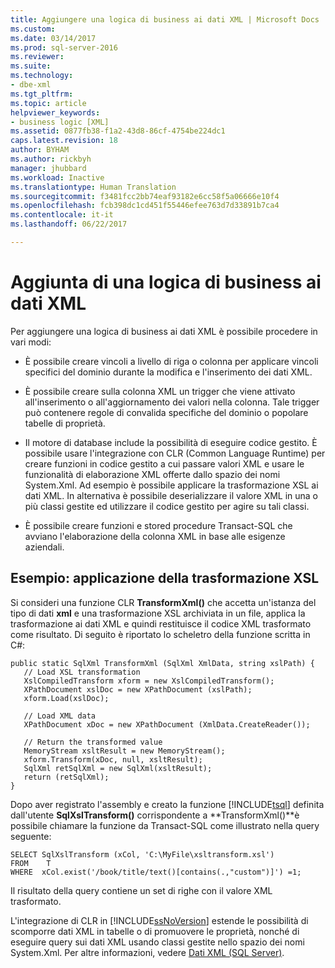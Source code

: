 ```yaml
---
title: Aggiungere una logica di business ai dati XML | Microsoft Docs
ms.custom: 
ms.date: 03/14/2017
ms.prod: sql-server-2016
ms.reviewer: 
ms.suite: 
ms.technology:
- dbe-xml
ms.tgt_pltfrm: 
ms.topic: article
helpviewer_keywords:
- business logic [XML]
ms.assetid: 0877fb38-f1a2-43d8-86cf-4754be224dc1
caps.latest.revision: 18
author: BYHAM
ms.author: rickbyh
manager: jhubbard
ms.workload: Inactive
ms.translationtype: Human Translation
ms.sourcegitcommit: f3481fcc2bb74eaf93182e6cc58f5a06666e10f4
ms.openlocfilehash: fcb398dc1cd451f55446efee763d7d33891b7ca4
ms.contentlocale: it-it
ms.lasthandoff: 06/22/2017

---
```

# <a name="add-business-logic-to-xml-data"></a>Aggiunta di una logica di business ai dati XML
  Per aggiungere una logica di business ai dati XML è possibile procedere in vari modi:  
  
-   È possibile creare vincoli a livello di riga o colonna per applicare vincoli specifici del dominio durante la modifica e l'inserimento dei dati XML.  
  
-   È possibile creare sulla colonna XML un trigger che viene attivato all'inserimento o all'aggiornamento dei valori nella colonna. Tale trigger può contenere regole di convalida specifiche del dominio o popolare tabelle di proprietà.  
  
-   Il motore di database include la possibilità di eseguire codice gestito. È possibile usare l'integrazione con CLR (Common Language Runtime) per creare funzioni in codice gestito a cui passare valori XML e usare le funzionalità di elaborazione XML offerte dallo spazio dei nomi System.Xml. Ad esempio è possibile applicare la trasformazione XSL ai dati XML. In alternativa è possibile deserializzare il valore XML in una o più classi gestite ed utilizzare il codice gestito per agire su tali classi.  
  
-   È possibile creare funzioni e stored procedure Transact-SQL che avviano l'elaborazione della colonna XML in base alle esigenze aziendali.  
  
## <a name="example-applying-xsl-transformation"></a>Esempio: applicazione della trasformazione XSL  
 Si consideri una funzione CLR **TransformXml()** che accetta un'istanza del tipo di dati **xml** e una trasformazione XSL archiviata in un file, applica la trasformazione ai dati XML e quindi restituisce il codice XML trasformato come risultato. Di seguito è riportato lo scheletro della funzione scritta in C#:  
  
```  
public static SqlXml TransformXml (SqlXml XmlData, string xslPath) {  
   // Load XSL transformation  
   XslCompiledTransform xform = new XslCompiledTransform();  
   XPathDocument xslDoc = new XPathDocument (xslPath);  
   xform.Load(xslDoc);  
  
   // Load XML data   
   XPathDocument xDoc = new XPathDocument (XmlData.CreateReader());  
  
   // Return the transformed value  
   MemoryStream xsltResult = new MemoryStream();  
   xform.Transform(xDoc, null, xsltResult);  
   SqlXml retSqlXml = new SqlXml(xsltResult);  
   return (retSqlXml);  
}   
```  
  
 Dopo aver registrato l'assembly e creato la funzione [!INCLUDE[tsql](../../includes/tsql-md.md)] definita dall'utente **SqlXslTransform()** corrispondente a **TransformXml()**è possibile chiamare la funzione da Transact-SQL come illustrato nella query seguente:  
  
```  
SELECT SqlXslTransform (xCol, 'C:\MyFile\xsltransform.xsl')  
FROM    T  
WHERE  xCol.exist('/book/title/text()[contains(.,"custom")]') =1;  
```  
  
 Il risultato della query contiene un set di righe con il valore XML trasformato.  
  
 L'integrazione di CLR in [!INCLUDE[ssNoVersion](../../includes/ssnoversion-md.md)] estende le possibilità di scomporre dati XML in tabelle o di promuovere le proprietà, nonché di eseguire query sui dati XML usando classi gestite nello spazio dei nomi System.Xml. Per altre informazioni, vedere [Dati XML &#40;SQL Server&#41;](../../relational-databases/xml/xml-data-sql-server.md).  
  
  

